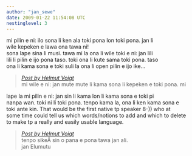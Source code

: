 ```yaml
---
author: "jan_sewe"
date: 2009-01-22 11:54:08 UTC
nestinglevel: 3
---
```

mi pilin e ni: ilo sona li ken ala toki pona lon toki pona. jan li  
wile kepeken e lawa ona tawa ni!  
sona lape sina li musi. tawa mi la ona li wile toki e ni: jan lili  
lili li pilin e ijo pona taso. toki ona li kute sama toki pona. taso  
ona li kama sona e toki suli la ona li open pilin e ijo ike...  

> [_Post by Helmut Voigt_](/QjoEURMC/toki-pona-chatterbot#post3)  
> mi wile e ni: jan mute mute li kama sona li kepeken e toki pona. mi  
> 

lape la mi pilin e ni: jan sin li kama lon li kama sona e toki pi  
nanpa wan. toki ni li toki pona. tenpo kama la, ona li ken kama sona e  
toki ante kin. That would be the first native tp speaker 8-)) who at  
some time could tell us which words/notions to add and which to delete  
to make tp a really and easily usable language.  

> [_Post by Helmut Voigt_](/QjoEURMC/toki-pona-chatterbot#post3)  
> tenpo sikeÂ sin o pana e pona tawa jan ali.  
> jan Elumutu  
>